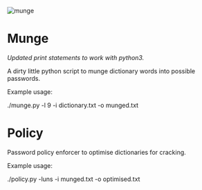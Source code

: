 ![munge](munge.png)
# Munge

<i>Updated print statements to work with python3.</i>

A dirty little python script to munge dictionary words into possible passwords.

Example usage:

./munge.py -l 9 -i dictionary.txt -o munged.txt

# Policy

Password policy enforcer to optimise dictionaries for cracking.

Example usage:

./policy.py -luns -i munged.txt -o optimised.txt
